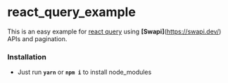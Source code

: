 # react_query_example
This is an easy example for [react query](https://github.com/tannerlinsley/react-query) using **[Swapi]**(https://swapi.dev/) APIs and pagination.

### Installation
- Just run **`yarn`** or **`npm i`** to install node_modules
